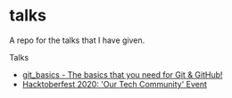 # talks

A repo for the talks that I have given.

Talks
- [git_basics - The basics that you need for Git & GitHub!](git_basics)
- [Hacktoberfest 2020: 'Our Tech Community' Event](otc_open_source_hacktoberfest_2020)
